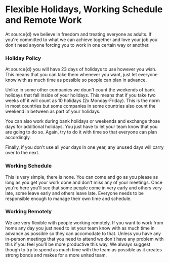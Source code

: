 # Flexible Holidays, Working Schedule and Remote Work

At source{d} we believe in freedom and treating everyone as adults. If you're committed to what we can achieve together and love your job you don't need anyone forcing you to work in one certain way or another.

### Holiday Policy

At source{d} you will have 23 days of holidays to use however you wish. This means that you can take them whenever you want, just let everyone know with as much time as possible so people can plan in advance.

Unlike in some other companies we doun't count the weekends of bank holidays that fall inside of your holidays. This means that if you take two weeks off it will count as 10 holidays (2x Monday-Friday). This is the norm in most countries but some companies in some countries also count the weekend in between as part of your holidays.

You can also work during bank holidays or weekends and exchange those days for additional holidays. You just have to let your team know that you are going to do so. Again, try to do it with time so that everyone can plan accordingly.

Finally, if you don't use all your days in one year, any unused days will carry over to the next.

### Working Schedule

This is very simple, there is none. You can come and go as you please as long as you get your work done and don't miss any of your meetings. Once you're here you'll see that some people come in very early and others very late, some leave early and others leave late. Everyone needs to be responsible enough to manage their own time and schedule.

### Working Remotely

We are very flexible with people working remotely. If you want to work from home any day you just need to let your team know with as much time in advance as possible so they can accomodate to that. Unless you have any in-person meetings that you need to attend we don't have any problem with this if you feel you'll be more productive this way. We always suggest though to try to spend as much time with the team as possible as it creates strong bonds and makes for a more united team.
